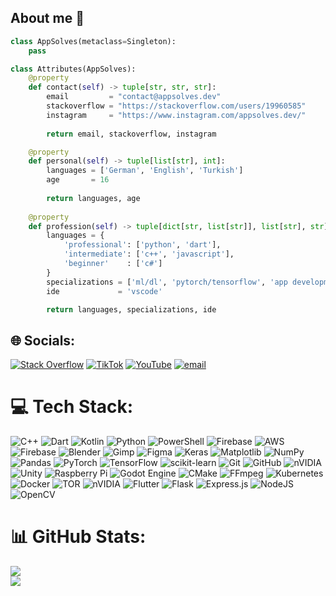 ## About me 🚀

```python
class AppSolves(metaclass=Singleton):
    pass

class Attributes(AppSolves):
    @property
    def contact(self) -> tuple[str, str, str]:
        email         = "contact@appsolves.dev"
        stackoverflow = "https://stackoverflow.com/users/19960585"
        instagram     = "https://www.instagram.com/appsolves.dev/"
	    
        return email, stackoverflow, instagram

    @property
    def personal(self) -> tuple[list[str], int]:
        languages = ['German', 'English', 'Turkish']
        age       = 16
		
        return languages, age
	
    @property
    def profession(self) -> tuple[dict[str, list[str]], list[str], str]:
        languages = {
            'professional': ['python', 'dart'],
            'intermediate': ['c++', 'javascript'],
            'beginner'    : ['c#']
        }
        specializations = ['ml/dl', 'pytorch/tensorflow', 'app development']
        ide             = 'vscode'

        return languages, specializations, ide
```

## 🌐 Socials:
[![Stack Overflow](https://img.shields.io/badge/-Stackoverflow-FE7A16?logo=stack-overflow&logoColor=white)](https://stackoverflow.com/users/19960585) [![TikTok](https://img.shields.io/badge/TikTok-%23000000.svg?logo=TikTok&logoColor=white)](https://tiktok.com/@curioburstz) [![YouTube](https://img.shields.io/badge/YouTube-%23FF0000.svg?logo=YouTube&logoColor=white)](https://youtube.com/@curioburstz) [![email](https://img.shields.io/badge/Email-D14836?logo=gmail&logoColor=white)](mailto:contact@appsolves.dev) 

# 💻 Tech Stack:
![C++](https://img.shields.io/badge/c++-%2300599C.svg?style=for-the-badge&logo=c%2B%2B&logoColor=white) ![Dart](https://img.shields.io/badge/dart-%230175C2.svg?style=for-the-badge&logo=dart&logoColor=white) ![Kotlin](https://img.shields.io/badge/kotlin-%237F52FF.svg?style=for-the-badge&logo=kotlin&logoColor=white) ![Python](https://img.shields.io/badge/python-3670A0?style=for-the-badge&logo=python&logoColor=ffdd54) ![PowerShell](https://img.shields.io/badge/PowerShell-%235391FE.svg?style=for-the-badge&logo=powershell&logoColor=white) ![Firebase](https://img.shields.io/badge/firebase-%23039BE5.svg?style=for-the-badge&logo=firebase) ![AWS](https://img.shields.io/badge/AWS-%23FF9900.svg?style=for-the-badge&logo=amazon-aws&logoColor=white) ![Firebase](https://img.shields.io/badge/firebase-a08021?style=for-the-badge&logo=firebase&logoColor=ffcd34) ![Blender](https://img.shields.io/badge/blender-%23F5792A.svg?style=for-the-badge&logo=blender&logoColor=white) ![Gimp](https://img.shields.io/badge/Gimp-657D8B?style=for-the-badge&logo=gimp&logoColor=FFFFFF) ![Figma](https://img.shields.io/badge/figma-%23F24E1E.svg?style=for-the-badge&logo=figma&logoColor=white) ![Keras](https://img.shields.io/badge/Keras-%23D00000.svg?style=for-the-badge&logo=Keras&logoColor=white) ![Matplotlib](https://img.shields.io/badge/Matplotlib-%23ffffff.svg?style=for-the-badge&logo=Matplotlib&logoColor=black) ![NumPy](https://img.shields.io/badge/numpy-%23013243.svg?style=for-the-badge&logo=numpy&logoColor=white) ![Pandas](https://img.shields.io/badge/pandas-%23150458.svg?style=for-the-badge&logo=pandas&logoColor=white) ![PyTorch](https://img.shields.io/badge/PyTorch-%23EE4C2C.svg?style=for-the-badge&logo=PyTorch&logoColor=white) ![TensorFlow](https://img.shields.io/badge/TensorFlow-%23FF6F00.svg?style=for-the-badge&logo=TensorFlow&logoColor=white) ![scikit-learn](https://img.shields.io/badge/scikit--learn-%23F7931E.svg?style=for-the-badge&logo=scikit-learn&logoColor=white) ![Git](https://img.shields.io/badge/git-%23F05033.svg?style=for-the-badge&logo=git&logoColor=white) ![GitHub](https://img.shields.io/badge/github-%23121011.svg?style=for-the-badge&logo=github&logoColor=white) ![nVIDIA](https://img.shields.io/badge/nVIDIA-%2376B900.svg?style=for-the-badge&logo=nVIDIA&logoColor=white) ![Unity](https://img.shields.io/badge/unity-%23000000.svg?style=for-the-badge&logo=unity&logoColor=white) ![Raspberry Pi](https://img.shields.io/badge/-Raspberry_Pi-C51A4A?style=for-the-badge&logo=Raspberry-Pi) ![Godot Engine](https://img.shields.io/badge/GODOT-%23FFFFFF.svg?style=for-the-badge&logo=godot-engine) ![CMake](https://img.shields.io/badge/CMake-%23008FBA.svg?style=for-the-badge&logo=cmake&logoColor=white) ![FFmpeg](https://shields.io/badge/FFmpeg-%23171717.svg?logo=ffmpeg&style=for-the-badge&labelColor=171717&logoColor=5cb85c) ![Kubernetes](https://img.shields.io/badge/kubernetes-%23326ce5.svg?style=for-the-badge&logo=kubernetes&logoColor=white) ![Docker](https://img.shields.io/badge/docker-%230db7ed.svg?style=for-the-badge&logo=docker&logoColor=white) ![TOR](https://img.shields.io/badge/tor-%237E4798.svg?style=for-the-badge&logo=tor-project&logoColor=white) ![nVIDIA](https://img.shields.io/badge/cuda-000000.svg?style=for-the-badge&logo=nVIDIA&logoColor=green) ![Flutter](https://img.shields.io/badge/Flutter-%2302569B.svg?style=for-the-badge&logo=Flutter&logoColor=white) ![Flask](https://img.shields.io/badge/flask-%23000.svg?style=for-the-badge&logo=flask&logoColor=white) ![Express.js](https://img.shields.io/badge/express.js-%23404d59.svg?style=for-the-badge&logo=express&logoColor=%2361DAFB) ![NodeJS](https://img.shields.io/badge/node.js-6DA55F?style=for-the-badge&logo=node.js&logoColor=white) ![OpenCV](https://img.shields.io/badge/opencv-%23white.svg?style=for-the-badge&logo=opencv&logoColor=white)
# 📊 GitHub Stats:
![](https://github-readme-streak-stats.herokuapp.com/?user=AppSolves&theme=tokyonight&hide_border=false)<br/>
![](https://github-readme-stats.vercel.app/api/top-langs/?username=AppSolves&theme=tokyonight&hide_border=false&include_all_commits=false&count_private=false&layout=compact)
